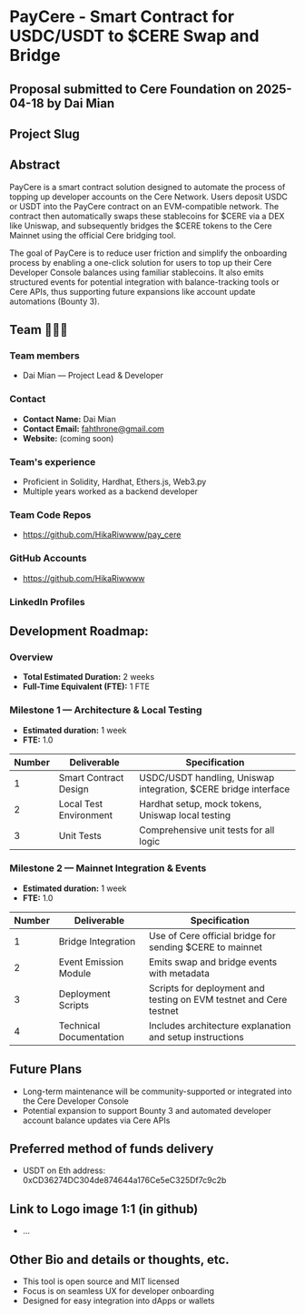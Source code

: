 # PayCere - Smart Contract for USDC/USDT to $CERE Swap and Bridge

## Proposal submitted to Cere Foundation on 2025-04-18 by Dai Mian

## Project Slug


## Abstract
PayCere is a smart contract solution designed to automate the process of topping up developer accounts on the Cere Network. Users deposit USDC or USDT into the PayCere contract on an EVM-compatible network. The contract then automatically swaps these stablecoins for $CERE via a DEX like Uniswap, and subsequently bridges the $CERE tokens to the Cere Mainnet using the official Cere bridging tool.

The goal of PayCere is to reduce user friction and simplify the onboarding process by enabling a one-click solution for users to top up their Cere Developer Console balances using familiar stablecoins. It also emits structured events for potential integration with balance-tracking tools or Cere APIs, thus supporting future expansions like account update automations (Bounty 3).

## Team 🧑‍🤝‍🧑

### Team members
- Dai Mian  — Project Lead & Developer

### Contact
- **Contact Name:** Dai Mian
- **Contact Email:** fahthrone@gmail.com
- **Website:** (coming soon)

### Team's experience
- Proficient in Solidity, Hardhat, Ethers.js, Web3.py
- Multiple years worked as a backend developer

### Team Code Repos
- https://github.com/HikaRiwwww/pay_cere

### GitHub Accounts
- https://github.com/HikaRiwwww

### LinkedIn Profiles

## Development Roadmap:

### Overview
- **Total Estimated Duration:** 2 weeks
- **Full-Time Equivalent (FTE):** 1 FTE

### Milestone 1 — Architecture & Local Testing
- **Estimated duration:** 1 week
- **FTE:** 1.0

| Number | Deliverable                    | Specification                                                                 |
|--------|--------------------------------|-------------------------------------------------------------------------------|
| 1      | Smart Contract Design          | USDC/USDT handling, Uniswap integration, $CERE bridge interface               |
| 2      | Local Test Environment         | Hardhat setup, mock tokens, Uniswap local testing                             |
| 3      | Unit Tests                     | Comprehensive unit tests for all logic                                        |

### Milestone 2 — Mainnet Integration & Events
- **Estimated duration:** 1 week
- **FTE:** 1.0

| Number | Deliverable                    | Specification                                                                 |
|--------|--------------------------------|-------------------------------------------------------------------------------|
| 1      | Bridge Integration             | Use of Cere official bridge for sending $CERE to mainnet                      |
| 2      | Event Emission Module          | Emits swap and bridge events with metadata                                   |
| 3      | Deployment Scripts             | Scripts for deployment and testing on EVM testnet and Cere testnet            |
| 4      | Technical Documentation        | Includes architecture explanation and setup instructions                      |

## Future Plans
- Long-term maintenance will be community-supported or integrated into the Cere Developer Console
- Potential expansion to support Bounty 3 and automated developer account balance updates via Cere APIs

## Preferred method of funds delivery
- USDT on Eth address: 0xCD36274DC304de874644a176Ce5eC325Df7c9c2b

## Link to Logo image 1:1 (in github)
- ...

## Other Bio and details or thoughts, etc.
- This tool is open source and MIT licensed
- Focus is on seamless UX for developer onboarding
- Designed for easy integration into dApps or wallets

